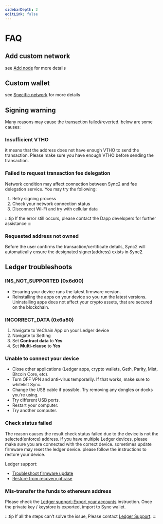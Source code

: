 ```yaml
---
sidebarDepth: 2
editLink: false 
---
```

# FAQ

## Add custom network
see [Add node](../sync2/user-guide/settings.html#add-node) for more details

## Custom wallet
see [Specific network](../sync2/user-guide/wallet.md#specific-network) for more details

## Signing warning
Many reasons may cause the transaction failed/reverted. below are some causes: 

### Insufficient VTHO
it means that the address does not have enough VTHO to send the transaction. Please make sure you have enough VTHO before sending the transaction. 

### Failed to request transaction fee delegation
Network condition may affect connection between Sync2 and fee delegation service. You may try the following: 

1. Retry signing process
2. Check your network connection status
3. Disconnect Wi-Fi and try with cellular data 

:::tip 
If the error still occurs, please contact the Dapp developers for further assistance
:::

### Requested address not owned
Before the user confirms the transaction/certificate details, Sync2 will automatically ensure the designated signer(address) exists in Sync2.

## Ledger troubleshoots
### INS_NOT_SUPPORTED (0x6d00)
   - Ensuring your device runs the latest firmware version.
   - Reinstalling the apps on your device so you run the latest versions. Uninstalling apps does not affect your crypto assets, that are secured on the blockchain.

### INCORRECT_DATA (0x6a80)
   1. Navigate to VeChain App on your Ledger device
   2. Navigate to Setting 
   3. Set **Contract data** to **Yes**
   4. Set **Multi-clause** to **Yes**

### Unable to connect your device
   - Close other applications (Ledger apps, crypto wallets, Geth, Parity, Mist, Bitcoin Core, etc).
   - Turn OFF VPN and anti-virus temporarily. If that works, make sure to whitelist Sync. 
   - Change the USB cable if possible. Try removing any dongles or docks you're using. 
   - Try different USB ports.
   - Restart your computer.
   - Try another computer.
### Check status failed
The reason causes the result check status failed due to the device is not the selected(enforce) address. if you have multiple Ledger devices, please make sure you are connected with the correct device. sometimes update firmware may reset the ledger device. please follow the instructions to restore your device. 

Ledger support: 
- [Troubleshoot firmware update](https://support.ledger.com/hc/en-us/articles/360003117594-Troubleshoot-firmware-update)
- [Restore from recovery phrase](https://support.ledger.com/hc/en-us/articles/360005434914)

### Mis-transfer the funds to ethereum address
Please check the [Ledger support-Export your accounts](https://support.ledger.com/hc/en-us/articles/115005297709-Export-your-accounts) instruction. Once the private key / keystore is exported, import to Sync wallet. 

:::tip 
If all the steps can't solve the issue, Please contact [Ledger Support](https://support.ledger.com/hc/requests/new).
:::